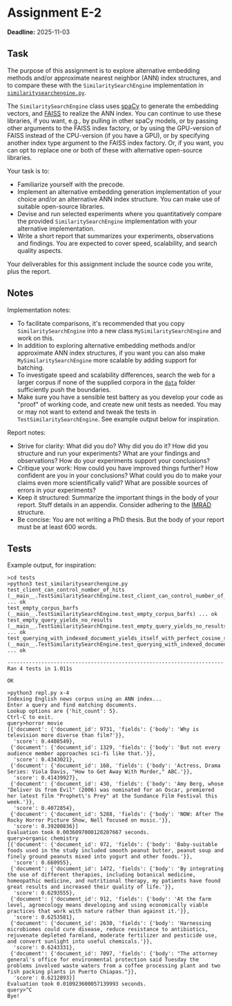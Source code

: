 # Assignment E-2

**Deadline:** 2025-11-03

## Task

The purpose of this assignment is to explore alternative embedding methods and/or approximate nearest neighbor (ANN) index structures, and to compare these with the `SimilaritySearchEngine` implementation in [`similaritysearchengine.py`](../in3120/similaritysearchengine.py).

The `SimilaritySearchEngine` class uses [spaCy](https://spacy.io/) to generate the embedding vectors, and [FAISS](https://github.com/facebookresearch/faiss) to realize the ANN index. You can continue to use these libraries, if you want, e.g., by pulling in other spaCy models, or by passing other arguments to the FAISS index factory, or by using the GPU-version of FAISS instead of the CPU-version (if you have a GPU), or by specifying another index type argument to the FAISS index factory. Or, if you want, you can opt to replace one or both of these with alternative open-source libraries.

Your task is to:

* Familiarize yourself with the precode.
* Implement an alternative embedding generation implementation of your choice and/or an alternative ANN index structure. You can make use of suitable open-source libraries.
* Devise and run selected experiments where you quantitatively compare the provided `SimilaritySearchEngine` implementation with your alternative implementation.
* Write a short report that summarizes your experiments, observations and findings. You are expected to cover speed, scalability, and search quality aspects.

Your deliverables for this assignment include the source code you write, plus the report.

## Notes

Implementation notes:

* To facilitate comparisons, it's recommended that you copy `SimilaritySearchEngine` into a new class `MySimilaritySearchEngine` and work on this.
* In addition to exploring alternative embedding methods and/or approximate ANN index structures, if you want you can also make `MySimilaritySearchEngine` more scalable by adding support for batching.
* To investigate speed and scalability differences, search the web for a larger corpus if none of the supplied corpora in the [`data`](../data/) folder sufficiently push the boundaries.
* Make sure you have a sensible test battery as you develop your code as "proof" of working code, and create new unit tests as needed. You may or may not want to extend and tweak the tests in `TestSimilaritySearchEngine`. See example output below for inspiration.

Report notes:

* Strive for clarity: What did you do? Why did you do it? How did you structure and run your experiments? What are your findings and observations? How do your experiments support your conclusions?
* Critique your work: How could you have improved things further? How confident are you in your conclusions? What could you do to make your claims even more scientifically valid? What are possible sources of errors in your experiments?
* Keep it structured: Summarize the important things in the body of your report. Stuff details in an appendix. Consider adhering to the [IMRAD](https://en.wikipedia.org/wiki/IMRAD) structure.
* Be concise: You are not writing a PhD thesis. But the body of your report must be at least 600 words.

## Tests

Example output, for inspiration:

```text
>cd tests
>python3 test_similaritysearchengine.py
test_client_can_control_number_of_hits (__main__.TestSimilaritySearchEngine.test_client_can_control_number_of_hits) ... ok
test_empty_corpus_barfs (__main__.TestSimilaritySearchEngine.test_empty_corpus_barfs) ... ok
test_empty_query_yields_no_results (__main__.TestSimilaritySearchEngine.test_empty_query_yields_no_results) ... ok
test_querying_with_indexed_document_yields_itself_with_perfect_cosine_score (__main__.TestSimilaritySearchEngine.test_querying_with_indexed_document_yields_itself_with_perfect_cosine_score) ... ok

----------------------------------------------------------------------
Ran 4 tests in 1.011s

OK
```

```text
>python3 repl.py x-4
Indexing English news corpus using an ANN index...
Enter a query and find matching documents.
Lookup options are {'hit_count': 5}.
Ctrl-C to exit.
query>horror movie
[{'document': {'document_id': 9731, 'fields': {'body': 'Why is television more diverse than film?'}},
  'score': 0.4408549},
 {'document': {'document_id': 1329, 'fields': {'body': 'But not every audience member approaches sci-fi like that.'}},
  'score': 0.4343021},
 {'document': {'document_id': 168, 'fields': {'body': 'Actress, Drama Series: Viola Davis, "How to Get Away With Murder," ABC.'}},
  'score': 0.41439927},
 {'document': {'document_id': 430, 'fields': {'body': 'Amy Berg, whose "Deliver Us from Evil" (2006) was nominated for an Oscar, premiered her latest film "Prophet\'s Prey" at the Sundance Film Festival this week.'}},
  'score': 0.4072854},
 {'document': {'document_id': 5288, 'fields': {'body': 'NOW: After The Rocky Horror Picture Show, Nell focused on music.'}},
  'score': 0.39200836}]
Evaluation took 0.0036097000120207667 seconds.
query>organic chemistry
[{'document': {'document_id': 972, 'fields': {'body': 'Baby-suitable foods used in the study included smooth peanut butter, peanut soup and finely ground peanuts mixed into yogurt and other foods.'}},
  'score': 0.660955},
 {'document': {'document_id': 1472, 'fields': {'body': 'By integrating the use of different therapies, including botanical medicine, homeopathic medicine, and nutritional therapy, my patients have found great results and increased their quality of life.'}},
  'score': 0.6293555},
 {'document': {'document_id': 912, 'fields': {'body': 'At the farm level, agroecology means developing and using economically viable practices that work with nature rather than against it.'}},
  'score': 0.6253581},
 {'document': {'document_id': 2630, 'fields': {'body': 'Harnessing microbiomes could cure disease, reduce resistance to antibiotics, rejuvenate depleted farmland, moderate fertilizer and pesticide use, and convert sunlight into useful chemicals.'}},
  'score': 0.6243331},
 {'document': {'document_id': 7097, 'fields': {'body': "The attorney general's office for environmental protection said Tuesday the problems involved waste waters from a coffee processing plant and two fish packing plants in Puerto Chiapas."}},
  'score': 0.6212893}]
Evaluation took 0.010923600057139993 seconds.
query>^C
Bye!
```
